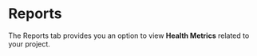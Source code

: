 # Reports

The Reports tab provides you an option to view **Health Metrics** related to your project.&#x20;
